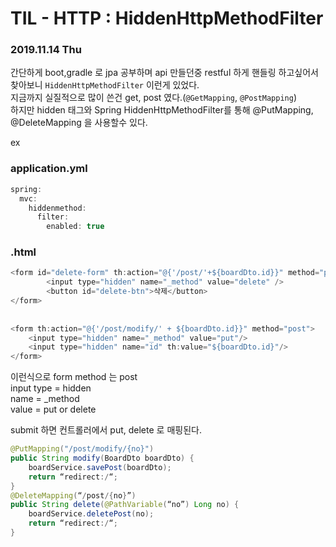 # TIL - HTTP :  HiddenHttpMethodFilter
### 2019.11.14 Thu

간단하게 boot,gradle 로 jpa 공부하며 api 만들던중 restful 하게 핸들링 하고싶어서 찾아보니 `HiddenHttpMethodFilter` 이런게 있었다.<br>
지금까지 실질적으로 많이 쓴건  get, post 였다.(`@GetMapping`, `@PostMapping`)<br>
하지만 hidden 태그와 Spring HiddenHttpMethodFilter를 통해 @PutMapping, @DeleteMapping 을 사용할수 있다.<br>

ex

### application.yml
```java
spring:
  mvc:
    hiddenmethod:
      filter:
        enabled: true
```

### .html

```java
<form id="delete-form" th:action="@{'/post/'+${boardDto.id}}" method="post">
        <input type="hidden" name="_method" value="delete" />
        <button id="delete-btn">삭제</button>
</form>
    
    
<form th:action="@{'/post/modify/' + ${boardDto.id}}" method="post">
    <input type="hidden" name="_method" value="put"/>
    <input type="hidden" name="id" th:value="${boardDto.id}"/>
</form>
```

이런식으로 form method 는 post <br>
input type = hidden<br>
name = _method<br>
value = put or delete<br>

submit 하면 컨트롤러에서 put, delete 로 매핑된다.

```java
@PutMapping("/post/modify/{no}")
public String modify(BoardDto boardDto) {
    boardService.savePost(boardDto);
    return “redirect:/“;
}
@DeleteMapping(“/post/{no}”)
public String delete(@PathVariable(“no”) Long no) {
    boardService.deletePost(no);
    return “redirect:/“;
}
```